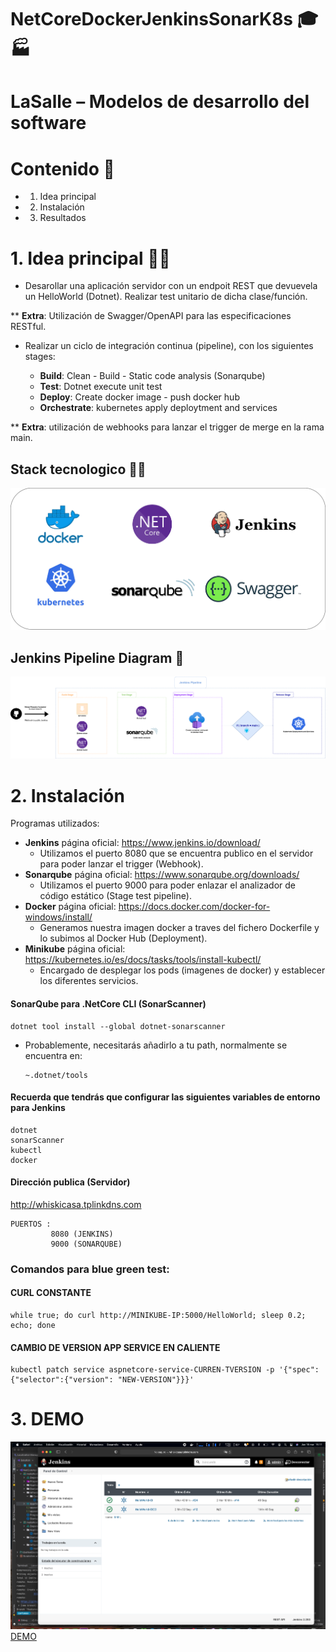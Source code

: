 # NetCoreDockerJenkinsSonarK8s 🎓🏭
# LaSalle – Modelos de desarrollo del software 


# Contenido 📇

* 1. Idea principal
* 2. Instalación 
* 3. Resultados


# 1. Idea principal 🤔💭

* Desarollar una aplicación servidor con un endpoit REST que devuevela un HelloWorld (Dotnet). Realizar test unitario de dicha clase/función.

** **Extra**: Utilización de Swagger/OpenAPI para las especificaciones RESTful.

* Realizar un ciclo de integración continua (pipeline), con los siguientes stages:

  * **Build**: Clean - Build - Static code analysis (Sonarqube)
  * **Test**: Dotnet execute unit test
  * **Deploy**: Create docker image - push docker hub
  * **Orchestrate**: kubernetes apply deploytment and services

** **Extra**: utilización de webhooks para lanzar el trigger de merge en la rama main.

## Stack tecnologico 🧱🔧

![alt text](Images/Stack.png)


## Jenkins Pipeline Diagram 🔄

![alt text](Images/GeneralDiagram.png)

# 2. Instalación 
 Programas utilizados:

* **Jenkins** página oficial: https://www.jenkins.io/download/
  + Utilizamos el puerto 8080 que se encuentra publico en el servidor para poder lanzar el trigger (Webhook).
* **Sonarqube** página oficial: https://www.sonarqube.org/downloads/ 
  + Utilizamos el puerto 9000 para poder enlazar el analizador de código estático (Stage test pipeline).
* **Docker** página oficial: https://docs.docker.com/docker-for-windows/install/
  + Generamos nuestra imagen docker a traves del fichero Dockerfile y lo subimos al Docker Hub (Deployment).
* **Minikube** página oficial: https://kubernetes.io/es/docs/tasks/tools/install-kubectl/
  + Encargado de desplegar los pods (imagenes de docker) y establecer los diferentes servicios.

#### SonarQube para .NetCore CLI (SonarScanner)

  ```
  dotnet tool install --global dotnet-sonarscanner
  ```
* Probablemente, necesitarás añadirlo a tu path, normalmente se encuentra en:
  ```
  ~.dotnet/tools
  ```

#### Recuerda que tendrás que configurar las siguientes variables de entorno para Jenkins
  ```
  dotnet
  sonarScanner
  kubectl
  docker
  ```

#### Dirección publica (Servidor)

http://whiskicasa.tplinkdns.com

 ```
 PUERTOS : 
          8080 (JENKINS) 
          9000 (SONARQUBE)
 ```

### Comandos para blue green test:
#### CURL CONSTANTE
 ```
while true; do curl http://MINIKUBE-IP:5000/HelloWorld; sleep 0.2; echo; done
 ```

#### CAMBIO DE VERSION APP SERVICE EN CALIENTE
 ```
kubectl patch service aspnetcore-service-CURREN-TVERSION -p '{"spec":{"selector":{"version": "NEW-VERSION"}}}'  
 ```

# 3. DEMO

![image alt text](Images/video-demo.png)
[DEMO](https://youtu.be/YSSy-qTvBWA "DEMO")